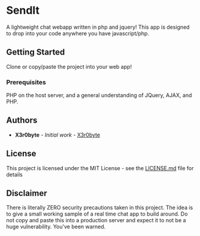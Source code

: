 # SendIt

A lightweight chat webapp written in php and jquery!
This app is designed to drop into your code anywhere you have javascript/php.

## Getting Started

Clone or copy/paste the project into your web app!

### Prerequisites

PHP on the host server, and a general understanding of JQuery, AJAX, and PHP.

## Authors

* **X3r0byte** - *Initial work* - [X3r0byte](https://github.com/X3r0byte/)

## License

This project is licensed under the MIT License - see the [LICENSE.md](LICENSE.md) file for details

## Disclaimer

There is literally ZERO security precautions taken in this project. The idea is to give a small working sample of a real time chat app to build around. Do not copy and paste this into a production server and expect it to not be a huge vulnerability. You've been warned.
